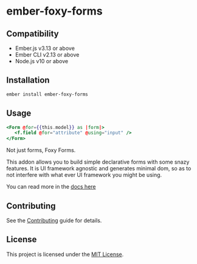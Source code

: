 # ember-foxy-forms

## Compatibility

- Ember.js v3.13 or above
- Ember CLI v2.13 or above
- Node.js v10 or above

## Installation

```bash
ember install ember-foxy-forms
```

## Usage

```hbs
<Form @for={{this.model}} as |form|>
   <f.field @for="attribute" @using="input" />
</Form>
```

Not just forms, Foxy Forms.

This addon allows you to build simple declarative forms with some snazy features. It is UI framework agnostic and generates
minimal dom, so as to not interfere with what ever UI framework you might be using.

You can read more in the [docs here](https://foodee.github.io/ember-foxy-forms/)

## Contributing

See the [Contributing](CONTRIBUTING.md) guide for details.

## License

This project is licensed under the [MIT License](LICENSE.md).
